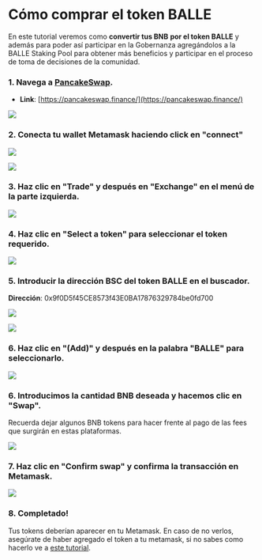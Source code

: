 # Cómo comprar el token BALLE

En este tutorial veremos como **convertir tus BNB** **por el token BALLE** y además para poder así participar en la Gobernanza agregándolos a la BALLE Staking Pool para obtener más beneficios y participar en el proceso de toma de decisiones de la comunidad.



### 1. Navega a [PancakeSwap](https://pancakeswap.finance/).

* **Link**: [https://pancakeswap.finance/](https://pancakeswap.finance/)



![](../../../../../.gitbook/assets/1%20%287%29.png)

### 

### 2. Conecta tu wallet Metamask haciendo click en "connect"



![](../../../../../.gitbook/assets/2%20%286%29.png)



![](../../../../../.gitbook/assets/3%20%286%29.png)



### 3. Haz clic en "Trade" y después en "Exchange" en el menú de la parte izquierda.



![](../../../../../.gitbook/assets/4%20%287%29.png)



### 4. Haz clic en "Select a token" para seleccionar el token requerido.



![](../../../../../.gitbook/assets/4.5.png)



### 5. Introducir la dirección BSC del token BALLE en el buscador.

**Dirección**: 0x9f0D5f45CE8573f43E0BA17876329784be0fd700



![](../../../../../.gitbook/assets/image%20%2815%29.png)



![](../../../../../.gitbook/assets/image%20%2817%29.png)

### 

### 6. Haz clic en "\(Add\)" y después en la palabra "BALLE" para seleccionarlo.



![](../../../../../.gitbook/assets/image%20%2814%29.png)

### 

### 6. Introducimos la cantidad BNB deseada y hacemos clic en "Swap".

Recuerda dejar algunos BNB tokens para hacer frente al pago de las fees que surgirán en estas plataformas.



![](../../../../../.gitbook/assets/image%20%2816%29.png)



### 7. Haz clic en "Confirm swap" y confirma la transacción en Metamask.



![](../../../../../.gitbook/assets/image%20%288%29.png)

### 

### 8. Completado!

Tus tokens deberían aparecer en tu Metamask. En caso de no verlos, asegúrate de haber agregado el token a tu metamask, si no sabes como hacerlo ve a [este tutorial](../../metamask/como-anadir-un-token-personalizado-a-metamask.md).





